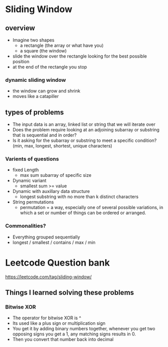 # Sliding Window

## overview
- Imagine two shapes
    - a rectangle (the array or what have you)
    - a square (the window)
- slide the window over the rectangle looking for the best possible position
- at the end of the rectangle you stop

### dynamic sliding window
- the window can grow and shrink
- moves like a catapiller

## types of problems
- The input data is an array, linked list or string that we will iterate over
- Does the problem require looking at an adjoining subarray or substring that is sequential and in order?
- Is it asking for the subarray or substring to meet a specific condition? (min, max, longest, shortest, unique characters)

### Varients of questions
- fixed Length
    - max sum subarray of specific size
- Dynamic variant
   - smallest sum >= value
- Dynamic with auxillary data structure
    - longest substring with no more than k distinct characters
- String permutations
    - permutation = a way, especially one of several possible variations, in which a set or number of things can be ordered or arranged.

### Commonalities?
- Everything grouped sequentially
- longest / smallest / contains / max / min

# Leetcode Question bank
https://leetcode.com/tag/sliding-window/

## Things I learned solving these problems

### Bitwise XOR
- The operator for bitwise XOR is ^
- Its used like a plus sign or multiplication sign
- You get it by adding binary numbers together, whenever you get two opposing signs you get a 1, any matching signs results in 0.
- Then you convert that number back into decimal

